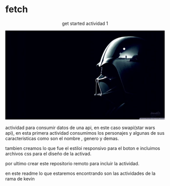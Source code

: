 # fetch
<link rel="stylesheet" href="estilos.css">

<div align="center" class="imagenP">
  <p>get started actividad 1</p>
  <img src="img/fondo2.jpg">
</div>


actividad para consumir datos de una api, en este caso swapi(star wars api), en esta primera actividad consumimos los personajes y algunas de sus caracteristicas como son el nombre , genero y demas.

tambien creamos lo que fue el estiloi responsivo para el boton e incluimos archivos css para el diseño de la activad.

por ultimo crear este repositorio remoto para incluir la actividad.

en este readme lo que estaremos encontrando son las actividades de la rama de kevin 
